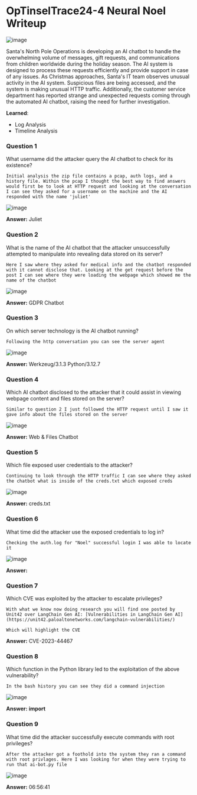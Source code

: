 # **OpTinselTrace24-4 Neural Noel Writeup**
![image](https://github.com/user-attachments/assets/71ab80e9-372b-4947-a2fe-63545909ca47)

Santa's North Pole Operations is developing an AI chatbot to handle the overwhelming volume of messages, gift requests, and communications from children worldwide during the holiday season. The AI system is designed to process these requests efficiently and provide support in case of any issues. As Christmas approaches, Santa's IT team observes unusual activity in the AI system. Suspicious files are being accessed, and the system is making unusual HTTP traffic. Additionally, the customer service department has reported strange and unexpected requests coming through the automated AI chatbot, raising the need for further investigation.

**Learned**:
- Log Analysis
- Timeline Analysis
### **Question 1**
What username did the attacker query the AI chatbot to check for its existence?

	Initial analysis the zip file contains a pcap, auth logs, and a history file. Within the pcap I thought the best way to find answers would first be to look at HTTP request and looking at the conversation I can see they asked for a username on the machine and the AI responded with the name 'juliet'

![image](https://github.com/user-attachments/assets/bef19ae5-ed4c-4ed5-8ba0-442018945458)

**Answer:** Juliet
### **Question 2**
What is the name of the AI chatbot that the attacker unsuccessfully attempted to manipulate into revealing data stored on its server?

	Here I saw where they asked for medical info and the chatbot responded with it cannot disclose that. Looking at the get request before the post I can see where they were loading the webpage which showed me the name of the chatbot

![image](https://github.com/user-attachments/assets/00baea4e-a012-4792-9632-a99031e1a468)

**Answer:** GDPR Chatbot
### **Question 3**
On which server technology is the AI chatbot running?

	Following the http conversation you can see the server agent

![image](https://github.com/user-attachments/assets/9205b465-e430-4262-8489-8ada93523058)

**Answer:** Werkzeug/3.1.3 Python/3.12.7
### **Question 4**
Which AI chatbot disclosed to the attacker that it could assist in viewing webpage content and files stored on the server?

	Similar to question 2 I just followed the HTTP request until I saw it gave info about the files stored on the server

![image](https://github.com/user-attachments/assets/54a334c0-6d0f-4692-b9e9-650597282b39)

**Answer:** Web & Files Chatbot
### **Question 5**
Which file exposed user credentials to the attacker?

	Continuing to look through the HTTP traffic I can see where they asked the chatbot what is inside of the creds.txt which exposed creds

![image](https://github.com/user-attachments/assets/84245f5c-3efb-456c-8d76-9b123bff128b)

**Answer:** creds.txt
### **Question 6**
What time did the attacker use the exposed credentials to log in?

	Checking the auth.log for "Noel" successful login I was able to locate it

![image](https://github.com/user-attachments/assets/e944ea18-e805-4f3b-9c01-214da464f3a9)

**Answer:**
### **Question 7**
Which CVE was exploited by the attacker to escalate privileges?

	With what we know now doing research you will find one posted by Unit42 over LangChain Gen AI: [Vulnerabilities in LangChain Gen AI](https://unit42.paloaltonetworks.com/langchain-vulnerabilities/)

	Which will highlight the CVE

**Answer:** CVE-2023-44467
### **Question 8**
Which function in the Python library led to the exploitation of the above vulnerability?

	In the bash history you can see they did a command injection

![image](https://github.com/user-attachments/assets/f1e4f3fc-031b-492d-952d-9a5f74f6abf5)

**Answer:** __import__
### **Question 9**
What time did the attacker successfully execute commands with root privileges?

	After the attacker got a foothold into the system they ran a command with root privlages. Here I was looking for when they were trying to run that ai-bot.py file

![image](https://github.com/user-attachments/assets/6dc11101-e810-41b6-8852-ad5324c4e8a1)

**Answer:** 06:56:41
